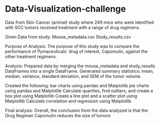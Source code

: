  # Data-Visualization-challenge

Data from Skin Cancer (animal) study where 249 mice who were identified with SCC tumors received treatment with a range of drug regimens. 

Given Data from study: 
Mouse_metadata.csv
Study_results.csv
       
Purpose of Analysis: 
The purpose of this study was to compare the performance of Pymaceuticals’ drug of interest, Capomulin, against the other treatment regimens.

Analysis:
Prepared data by merging the mouse_metadata and study_results DataFrames into a single DataFrame.
Generated summary statistics: mean, median, variance, standard deviation, and SEM of the tumor volume.
 
Created the following:
bar charts using pandas and  Matplotlib
pie charts using pandas and  Matplotlib
Calculate quartiles, find outliers, and create a box plot using Matplotlib
Create a line plot and a scatter plot using Matplotlib
Calculate correlation and regression using Matplotlib

Final analysis: 
Overall, the conclusion from the data analyzed is that the Drug Regimen Capomulin reduces the size of tumors





